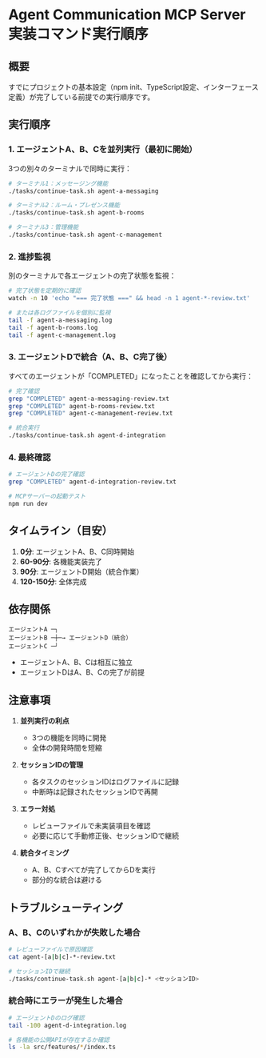 # Agent Communication MCP Server 実装コマンド実行順序

## 概要
すでにプロジェクトの基本設定（npm init、TypeScript設定、インターフェース定義）が完了している前提での実行順序です。

## 実行順序

### 1. エージェントA、B、Cを並列実行（最初に開始）

3つの別々のターミナルで同時に実行：

```bash
# ターミナル1：メッセージング機能
./tasks/continue-task.sh agent-a-messaging

# ターミナル2：ルーム・プレゼンス機能
./tasks/continue-task.sh agent-b-rooms

# ターミナル3：管理機能
./tasks/continue-task.sh agent-c-management
```

### 2. 進捗監視

別のターミナルで各エージェントの完了状態を監視：

```bash
# 完了状態を定期的に確認
watch -n 10 'echo "=== 完了状態 ===" && head -n 1 agent-*-review.txt'

# または各ログファイルを個別に監視
tail -f agent-a-messaging.log
tail -f agent-b-rooms.log
tail -f agent-c-management.log
```

### 3. エージェントDで統合（A、B、C完了後）

すべてのエージェントが「COMPLETED」になったことを確認してから実行：

```bash
# 完了確認
grep "COMPLETED" agent-a-messaging-review.txt
grep "COMPLETED" agent-b-rooms-review.txt
grep "COMPLETED" agent-c-management-review.txt

# 統合実行
./tasks/continue-task.sh agent-d-integration
```

### 4. 最終確認

```bash
# エージェントDの完了確認
grep "COMPLETED" agent-d-integration-review.txt

# MCPサーバーの起動テスト
npm run dev
```

## タイムライン（目安）

1. **0分**: エージェントA、B、C同時開始
2. **60-90分**: 各機能実装完了
3. **90分**: エージェントD開始（統合作業）
4. **120-150分**: 全体完成

## 依存関係

```
エージェントA ─┐
エージェントB ─┼─→ エージェントD（統合）
エージェントC ─┘
```

- エージェントA、B、Cは相互に独立
- エージェントDはA、B、Cの完了が前提

## 注意事項

1. **並列実行の利点**
   - 3つの機能を同時に開発
   - 全体の開発時間を短縮

2. **セッションIDの管理**
   - 各タスクのセッションIDはログファイルに記録
   - 中断時は記録されたセッションIDで再開

3. **エラー対処**
   - レビューファイルで未実装項目を確認
   - 必要に応じて手動修正後、セッションIDで継続

4. **統合タイミング**
   - A、B、Cすべてが完了してからDを実行
   - 部分的な統合は避ける

## トラブルシューティング

### A、B、Cのいずれかが失敗した場合
```bash
# レビューファイルで原因確認
cat agent-[a|b|c]-*-review.txt

# セッションIDで継続
./tasks/continue-task.sh agent-[a|b|c]-* <セッションID>
```

### 統合時にエラーが発生した場合
```bash
# エージェントDのログ確認
tail -100 agent-d-integration.log

# 各機能の公開APIが存在するか確認
ls -la src/features/*/index.ts
```